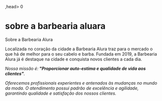 <DOCTYPE html>
<html lang="pt-br">
,head>
<body>
0<h1>sobre a barbearia aluara</h1>
Sobre a Barbearia Alura
<p>Localizada no coração da cidade a Barbearia Alura</strong> traz para o mercado o que há de melhor para o seu cabelo e barba. Fundada em 2019, a Barbearia Alura já é destaque na cidade e conquista novos clientes a cada dia.</p>
<p><em>Nossa missão é:<strong> "Proporcionar auto-estima e qualidade de vida aos clientes"</strong>.<em><p>
<p>Oferecemos profissionais experientes e antenados às mudanças no mundo da moda. O atendimento possui padrão de excelência e agilidade, garantindo qualidade e satisfação dos nossos clientes.<P>
</body>
